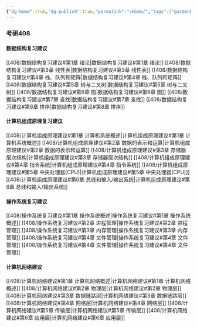 ```yaml
---
{"dg-home":true,"dg-publish":true,"permalink":"/Home/","tags":["gardenEntry"],"dgPassFrontmatter":true}
---
```


### 考研408
#### 数据结构复习建议
[[408/数据结构复习建议#第1章 绪论\|数据结构复习建议#第1章 绪论]]
[[408/数据结构复习建议#第3章 线性表\|数据结构复习建议#第3章 线性表]]
[[408/数据结构复习建议#第4章 栈、队列和矩阵\|数据结构复习建议#第4章 栈、队列和矩阵]]
[[408/数据结构复习建议#第5章 树与二叉树\|数据结构复习建议#第5章 树与二叉树]]
[[408/数据结构复习建议#第6章 图\|数据结构复习建议#第6章 图]]
[[408/数据结构复习建议#第7章 查找\|数据结构复习建议#第7章 查找]]
[[408/数据结构复习建议#第8章 排序\|数据结构复习建议#第8章 排序]]

#### 计算机组成原理复习建议
[[408/计算机组成原理建议#第1章 计算机系统概述\|计算机组成原理建议#第1章 计算机系统概述]]
[[408/计算机组成原理建议#第2章 数据的表示和运算\|计算机组成原理建议#第2章 数据的表示和运算]]
[[408/计算机组成原理建议#第3章 存储器层次结构\|计算机组成原理建议#第3章 存储器层次结构]]
[[408/计算机组成原理建议#第4章 指令系统\|计算机组成原理建议#第4章 指令系统]]
[[408/计算机组成原理建议#第5章 中央处理器(CPU)\|计算机组成原理建议#第5章 中央处理器(CPU)]]
[[408/计算机组成原理建议#第6章 总线和输入/输出系统\|计算机组成原理建议#第6章 总线和输入/输出系统]]

#### 操作系统复习建议
[[408/操作系统复习建议#第1章 操作系统概述\|操作系统复习建议#第1章 操作系统概述]]
[[408/操作系统复习建议#第2章 进程管理\|操作系统复习建议#第2章 进程管理]]
[[408/操作系统复习建议#第3章 内存管理\|操作系统复习建议#第3章 内存管理]]
[[408/操作系统复习建议#第4章 文件管理\|操作系统复习建议#第4章 文件管理]]
[[408/操作系统复习建议#第4章 文件管理\|操作系统复习建议#第4章 文件管理]]
#### 计算机网络建议
[[408/计算机网络建议#第1章 计算机网络概述\|计算机网络建议#第1章 计算机网络概述]]
[[408/计算机网络建议#第2章 物理层\|计算机网络建议#第2章 物理层]]
[[408/计算机网络建议#第3章 数据链路层\|计算机网络建议#第3章 数据链路层]]
[[408/计算机网络建议#第4章 网络层\|计算机网络建议#第4章 网络层]]
[[408/计算机网络建议#第5章 传输层\|计算机网络建议#第5章 传输层]]
[[408/计算机网络建议#第6章 应用层\|计算机网络建议#第6章 应用层]]

